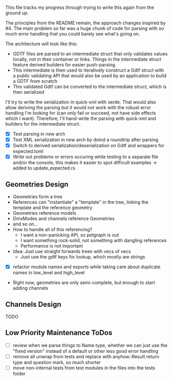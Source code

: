 This file tracks my progress through trying to write this again from the ground up. 

The principles from the README remain, the approach changes inspired by #4. The
main problem so far was a huge chunk of code for parsing with so much error
handling that you could barely see what's going on.

The architecture will look like this:
- GDTF files are parsed to an intermediate struct that only validates values
  locally, not in their container or links. Things in the intermediate struct
  feature derived builders for easier push-parsing.
- This intermediate is then used to iteratively construct a Gdtf struct with a
  public validating API that would also be used by an application to build a
  GDTF from scratch
- This validated Gdtf can be converted to the intermediate struct, which is then serialized

I'll try to write the serialization in quick-xml with serde. That would also
allow deriving the parsing but it would not work with the robust error handling
I'm looking for (can only fail or succeed, not have side effects which I want).
Therefore, I'll hand-write the parsing with quick-xml and builders for the
intermediate struct.

- [x] Test parsing in new arch
- [x] Test XML serialization in new arch by doind a roundtrip after parsing
- [x] Switch to derived serialization/deserialization on Gdtf and wrappers for expected.toml
- [x] Write out problems or errors occuring while testing to a separate file and/or the console, this makes it easier to spot difficult examples -> added to update_expected.rs

## Geometries Design

- Geometries form a tree
- References can "instantiate" a "template" in the tree, linking the template and the reference geometry
- Geometries reference models
- DmxModes and channels reference Geometries
- and so on...
- How to handle all of this referencing?
  - I want a non-panicking API, so petgraph is out
  - I want something rock-solid, not something with dangling references
  - Performance is not important
- Idea: Just use straight forwards trees with vecs of vecs
  - Just use the gdtf keys for lookup, which mostly are strings
- [x] refactor module names and exports while taking care about duplicate names in low_level and high_level
- Right now, geometries are only semi-complete, but enough to start adding channels

## Channels Design

TODO

## Low Priority Maintenance ToDos
- [ ] review when we parse things to Name type, whether we can just use the "fixed version" instead of a default or other less good error handling
- [ ] remove all unwrap from tests and replace with anyhow::Result return type and question mark, so much shorter
- [ ] move non-internal tests from test modules in the files into the tests folder